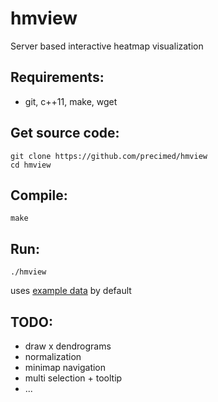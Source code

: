 # hmview
Server based interactive heatmap visualization

## Requirements:
* git, c++11, make, wget

## Get source code:
```
git clone https://github.com/precimed/hmview
cd hmview
```

## Compile:
```
make
```

## Run:
```
./hmview
```
uses [example data](data/disreg_matrix_10x8.txt) by default

## TODO:
* draw x dendrograms
* normalization
* minimap navigation
* multi selection + tooltip
* ...

